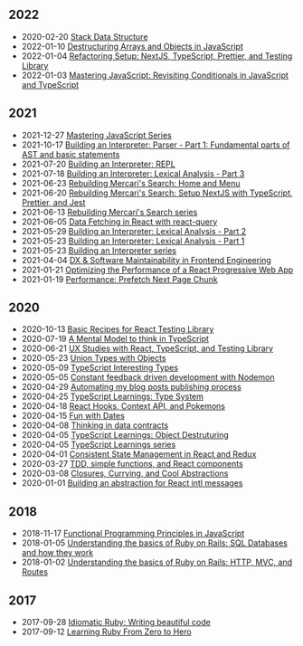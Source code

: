 <div class="tags">

## 2022

- <time class="date">2020-02-20</time> <span>[Stack Data Structure](/series/data-structures-in-javascript/stack-data-structure)</span>
- <time class="date">2022-01-10</time> <span>[Destructuring Arrays and Objects in JavaScript](/series/mastering-javascript/destructuring-objects-and-arrays)</span>
- <time class="date">2022-01-04</time> <span>[Refactoring Setup: NextJS, TypeScript, Prettier, and Testing Library](/series/website-changelog/refactoring-setup)</span>
- <time class="date">2022-01-03</time> <span>[Mastering JavaScript: Revisiting Conditionals in JavaScript and TypeScript](/series/mastering-javascript/revisiting-conditionals-in-javascript-and-typescript)</span>

## 2021

- <time class="date">2021-12-27</time> <span>[Mastering JavaScript Series](/series/mastering-javascript)</span>
- <time class="date">2021-10-17</time> <span>[Building an Interpreter: Parser - Part 1: Fundamental parts of AST and basic statements](/series/building-an-interpreter/parser-part-1)</span>
- <time class="date">2021-07-20</time> <span>[Building an Interpreter: REPL](/series/building-an-interpreter/repl)</span>
- <time class="date">2021-07-18</time> <span>[Building an Interpreter: Lexical Analysis - Part 3](/series/building-an-interpreter/lexical-analysis-part-3)</span>
- <time class="date">2021-06-23</time> <span>[Rebuilding Mercari's Search: Home and Menu](/series/rebuilding-mercaris-search/home-menu)</span>
- <time class="date">2021-06-20</time> <span>[Rebuilding Mercari's Search: Setup NextJS with TypeScript, Prettier, and Jest](/series/rebuilding-mercaris-search/setup-nextjs-with-typescript-prettier-and-jest)</span>
- <time class="date">2021-06-13</time> <span>[Rebuilding Mercari's Search series](/series/rebuilding-mercaris-search)</span>
- <time class="date">2021-06-05</time> <span>[Data Fetching in React with react-query](/data-fetching-in-react-with-react-query)</span>
- <time class="date">2021-05-29</time> <span>[Building an Interpreter: Lexical Analysis - Part 2](/series/building-an-interpreter/lexical-analysis-part-2)</span>
- <time class="date">2021-05-23</time> <span>[Building an Interpreter: Lexical Analysis - Part 1](/series/building-an-interpreter/lexical-analysis-part-1)</span>
- <time class="date">2021-05-23</time> <span>[Building an Interpreter series](/series/building-an-interpreter)</span>
- <time class="date">2021-04-04</time> <span>[DX & Software Maintainability in Frontend Engineering](/dx-and-software-maintainability-in-frontend-engineering)</span>
- <time class="date">2021-01-21</time> <span>[Optimizing the Performance of a React Progressive Web App](/optimizing-the-performance-of-a-react-progressive-web-app)</span>
- <time class="date">2021-01-19</time> <span>[Performance: Prefetch Next Page Chunk](/performance-prefetch-next-pages-chunks)</span>

## 2020

- <time class="date">2020-10-13</time> <span>[Basic Recipes for React Testing Library](/basic-recipes-for-react-testing-library)</span>
- <time class="date">2020-07-19</time> <span>[A Mental Model to think in TypeScript](/a-mental-model-to-think-in-typescript)</span>
- <time class="date">2020-06-21</time> <span>[UX Studies with React, TypeScript, and Testing Library](/ux-studies-with-react-typescript-and-testing-library)</span>
- <time class="date">2020-05-23</time> <span>[Union Types with Objects](/series/typescript-learnings/union-types-with-objects)</span>
- <time class="date">2020-05-09</time> <span>[TypeScript Interesting Types](/series/typescript-learnings/interesting-types)</span>
- <time class="date">2020-05-05</time> <span>[Constant feedback driven development with Nodemon](/constant-feedback-driven-development-with-nodemon)</span>
- <time class="date">2020-04-29</time> <span>[Automating my blog posts publishing process](/publisher-a-tooling-to-automate-the-process-to-publish-my-blog-posts)</span>
- <time class="date">2020-04-25</time> <span>[TypeScript Learnings: Type System](/series/typescript-learnings/type-system)</span>
- <time class="date">2020-04-18</time> <span>[React Hooks, Context API, and Pokemons](/react-hooks-context-api-and-pokemons)</span>
- <time class="date">2020-04-15</time> <span>[Fun with Dates](/fun-with-dates)</span>
- <time class="date">2020-04-08</time> <span>[Thinking in data contracts](/thinking-in-data-contracts)</span>
- <time class="date">2020-04-05</time> <span>[TypeScript Learnings: Object Destruturing](/series/typescript-learnings/object-destructuring)</span>
- <time class="date">2020-04-05</time> <span>[TypeScript Learnings series](/series/typescript-learnings)</span>
- <time class="date">2020-04-01</time> <span>[Consistent State Management in React and Redux](/consistent-state-management-in-react-and-redux)</span>
- <time class="date">2020-03-27</time> <span>[TDD, simple functions, and React components](/tdd-functions-and-react-components)</span>
- <time class="date">2020-03-08</time> <span>[Closures, Currying, and Cool Abstractions](/closure-currying-and-cool-abstractions)</span>
- <time class="date">2020-01-01</time> <span>[Building an abstraction for React intl messages](/building-an-abstraction-for-react-internationalization-messages)</span>

## 2018

- <time class="date">2018-11-17</time> <span>[Functional Programming Principles in JavaScript](/functional-programming-principles-in-javascript)</span>
- <time class="date">2018-01-05</time> <span>[Understanding the basics of Ruby on Rails: SQL Databases and how they work](/understanding-the-basics-of-ruby-on-rails-sql-databases-and-how-they-work)</span>
- <time class="date">2018-01-02</time> <span>[Understanding the basics of Ruby on Rails: HTTP, MVC, and Routes](/understanding-the-basics-of-ruby-on-rails-http-mvc-and-routes)</span>

## 2017

- <time class="date">2017-09-28</time> <span>[Idiomatic Ruby: Writing beautiful code](/writing-idiomatic-beautiful-ruby-code)</span>
- <time class="date">2017-09-12</time> <span>[Learning Ruby From Zero to Hero](/learning-ruby-from-zero-to-hero)</span>

</div>
